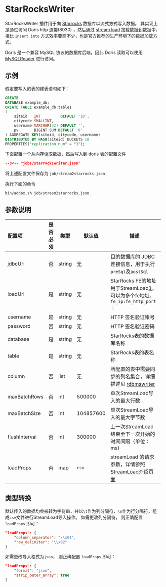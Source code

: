 # StarRocksWriter

StarRocksWriter 插件用于向 [Starrocks](https://www.starrocks.com/zh-CN/index) 数据库以流式方式写入数据。 其实现上是通过访问 Doris http 连接(8030)
，然后通过 [stream load](https://docs.starrocks.com/zh-cn/main/loading/StreamLoad)
加载数据到数据中，相比 `insert into` 方式效率要高不少，也是官方推荐的生产环境下的数据加载方式。

Doris 是一个兼容 MySQL 协议的数据库后端，因此 Doris 读取可以使用 [MySQLReader](../../reader/mysqlreader) 进行访问。

## 示例

假定要写入的表的建表语句如下：

```sql
CREATE
DATABASE example_db;
CREATE TABLE example_db.table1
(
    siteid   INT         DEFAULT '10',
    citycode SMALLINT,
    username VARCHAR(32) DEFAULT '',
    pv       BIGINT SUM DEFAULT '0'
) AGGREGATE KEY(siteid, citycode, username)
DISTRIBUTED BY HASH(siteid) BUCKETS 10
PROPERTIES("replication_num" = "1");
```

下面配置一个从内存读取数据，然后写入到 doris 表的配置文件

```json
--8<-- "jobs/starrockswriter.json"
```

将上述配置文件保存为 `job/stream2starrocks.json`

执行下面的命令

```shell
bin/addax.sh job/stream2starrocks.json
```

## 参数说明

| 配置项          | 是否必须 | 类型  | 默认值 |         描述   |
| :-------------- | :------: | ------ |------------- |-------|
| jdbcUrl         |    否    | string | 无    | 目的数据库的 JDBC 连接信息，用于执行`preSql`及`postSql` |
| loadUrl         |    是    | string | 无     | StarRocks FE的地址用于StreamLoad[1]，可以为多个fe地址，`fe_ip:fe_http_port` ｜
| username        |    是    | string | 无     | HTTP 签名验证帐号 |
| password        |    否    | string | 无     | HTTP 签名验证密码 |
| database        |    是    | string | 无     | StarRocks表的数据库名称|
| table           |    是    | string | 无     | StarRocks表的表名称|
| column          |    否    | list | 无     |  所配置的表中需要同步的列名集合，详细描述见 [rdbmswriter](../rdbmswriter) |
| maxBatchRows    |    否    | int | 500000   | 单次StreamLoad导入的最大行数 |
| maxBatchSize    |    否    | int | 104857600 | 单次StreamLoad导入的最大字节数 |
| flushInterval   |    否    | int | 300000  | 上一次StreamLoad结束至下一次开始的时间间隔（单位：ms) |
| loadProps       |  否     | map | `csv` | streamLoad 的请求参数，详情参照[StreamLoad介绍页面][1] |

[1]: https://docs.starrocks.com/zh-cn/main/loading/StreamLoad


## 类型转换

默认传入的数据均会被转为字符串，并以`\t`作为列分隔符，`\n`作为行分隔符，组成`csv`文件进行StreamLoad导入操作。
如需更改列分隔符， 则正确配置 `loadProps` 即可：
```json
"loadProps": {
    "column_separator": "\\x01",
    "row_delimiter": "\\x02"
}
```

如需更改导入格式为`json`， 则正确配置 `loadProps` 即可：
```json
"loadProps": {
    "format": "json",
    "strip_outer_array": true
}
```
